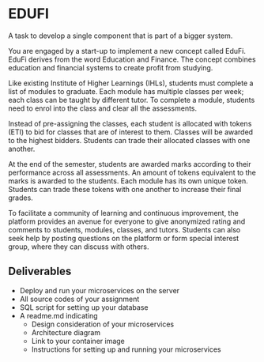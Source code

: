 # EDUFI

A task to develop a single component that is part of a bigger system.

You are engaged by a start-up to implement a new concept called EduFi. EduFi derives from the word Education and Finance. The concept combines education and financial systems to create profit from studying.

Like existing Institute of Higher Learnings (IHLs), students must complete a list of modules to graduate. Each module has multiple classes per week; each class can be taught by different tutor. To complete a module, students need to enrol into the class and clear all the assessments.

Instead of pre-assigning the classes, each student is allocated with tokens (ETI) to bid for classes that are of interest to them. Classes will be awarded to the highest bidders. Students can trade their allocated classes with one another.

At the end of the semester, students are awarded marks according to their performance across all assessments. An amount of tokens equivalent to the marks is awarded to the students. Each module has its own unique token. Students can trade these tokens with one another to increase their final grades.

To facilitate a community of learning and continuous improvement, the platform provides an avenue for everyone to give anonymized rating and comments to students, modules, classes, and tutors. Students can also seek help by posting questions on the platform or form special interest group, where they can discuss with others.

## Deliverables

- Deploy and run your microservices on the server
- All source codes of your assignment
- SQL script for setting up your database
- A readme.md indicating
  - Design consideration of your microservices
  - Architecture diagram
  - Link to your container image
  - Instructions for setting up and running your microservices
